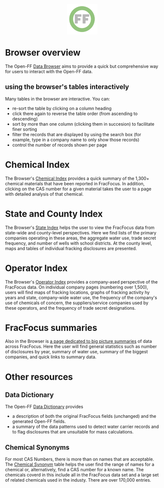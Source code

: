 <center> <img src="images/header_logo.png" width="100"/></center>
<!-- this is a test of a comment 
To do:
--->

# Browser overview

The Open-FF [Data Browser](https://storage.googleapis.com/open-ff-browser/Open-FF_Catalog.html) aims to provide a quick but comprehensive way for users to interact with the Open-FF data.  

## using the browser's tables interactively
Many tables in the browser are interactive. You can:
- re-sort the table by clicking on a column heading
- click there again to reverse the table order (from ascending to descending)
- sort by more than one column (clicking them in succesion) to facilitate finer sorting
- filter the records that are displayed by using the search box (for example, type in a company name to only show those records)
- control the number of records shown per page

# Chemical Index
The Browser's [Chemical Index](https://storage.googleapis.com/open-ff-browser/Open-FF_Chemicals.html) provides a quick summary of the 1,300+ chemical materials that have been reported in FracFocus.  In addition, clicking on the CAS number for a given material takes the user to a page with detailed analysis of that chemical.  

# State and County Index
The Browser's [State Index](https://storage.googleapis.com/open-ff-browser/Open-FF_States_and_Counties.html) helps the user to view the FracFocus data from state-wide and county-level perspectives.  Here we find lists of the primary companies operating in these areas, the aggregate water use, trade secret frequency, and number of wells with school districts.  At the county level, maps and tables of individual fracking disclosures are presented.

# Operator Index
The Browser's [Operator Index](https://storage.googleapis.com/open-ff-browser/Open-FF_Operator_Index.html) provides a company-ased perspective of the FracFocus data.  On individual company pages (numbering over 1,500), users will find maps of fracking locations, graphs of fracking activity hy years and state,  company-wide water use, the frequency of the company's use of chemicals of concern,  the suppliers/service companies used by these operators, and the frequency of trade secret designations. 

# FracFocus summaries
Also in the Browser is [a page dedicated to big picture summaries](https://storage.googleapis.com/open-ff-browser/Open-FF_Scope_and_Aggregate_Stats.html) of data across FracFocus.  Here the user will find general statistics such as number of disclosures by year, summary of water use, summary of the biggest companies, and quick links to summary data.

# Other resources
## Data Dictionary
The Open-FF [Data Dictionary](https://storage.googleapis.com/open-ff-browser/Open-FF_Data_Dictionary.html) provides 
- a description of both the original FracFocus fields (unchanged) and the generated Open-FF fields.
- a summary of the data patterns used to detect water carrier records and to flag disclosures that are unsuitable for mass calculations.

## Chemical Synonyms
For most CAS Numbers, there is more than on names that are acceptable. The [Chemical Synonym](https://storage.googleapis.com/open-ff-browser/Open-FF_Synonyms.html) table helps the user find the range of names for a chemical or, alternatively, find a CAS number for a known name.  The chemicals coverd in this include all in the FracFocus data set and a large set of related chemicals used in the industy.  There are over 170,000 entries.    